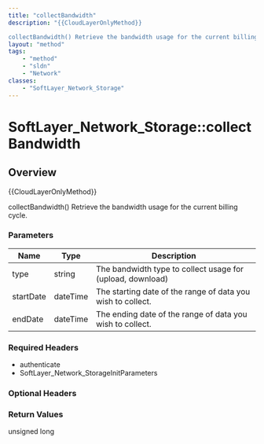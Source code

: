 ```yaml
---
title: "collectBandwidth"
description: "{{CloudLayerOnlyMethod}} 

collectBandwidth() Retrieve the bandwidth usage for the current billing cycle."
layout: "method"
tags:
    - "method"
    - "sldn"
    - "Network"
classes:
    - "SoftLayer_Network_Storage"
---
```

# SoftLayer_Network_Storage::collectBandwidth
## Overview 
{{CloudLayerOnlyMethod}} 

collectBandwidth() Retrieve the bandwidth usage for the current billing cycle. 

### Parameters 
|Name | Type | Description |
| --- | --- | --- |
|type| string| The bandwidth type to collect usage for (upload, download)|
|startDate| dateTime| The starting date of the range of data you wish to collect.|
|endDate| dateTime| The ending date of the range of data you wish to collect.|


### Required Headers
* authenticate
* SoftLayer_Network_StorageInitParameters

### Optional Headers

### Return Values
unsigned long

